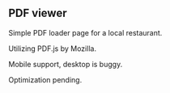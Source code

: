 ## PDF viewer

Simple PDF loader page for a local restaurant. 

Utilizing PDF.js by Mozilla.

Mobile support, desktop is buggy.

Optimization pending.
